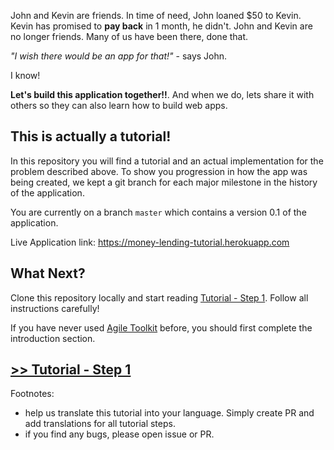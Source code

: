 John and Kevin are friends. In time of need, John loaned $50 to Kevin. Kevin has promised to **pay back** in 1 month, he didn't. John and Kevin are no longer friends. Many of us have been there, done that.

*"I wish there would be an app for that!"* - says John.

I know!

**Let's build this application together!!**. And when we do, lets share it with others so they can also learn how to build web apps.

## This is actually a tutorial!

In this repository you will find a tutorial and an actual implementation for the problem described above. To show you progression in how the app was being created, we kept a git branch for each major milestone in the history of the application.

You are currently on a branch `master` which contains a version 0.1 of the application.

Live Application link: https://money-lending-tutorial.herokuapp.com

## What Next?

Clone this repository locally and start reading [Tutorial - Step 1](tutorial/en/step1.md). Follow all instructions carefully!

If you have never used [Agile Toolkit](http://agiletoolkit.org/) before, you should first complete the introduction section.

## [>> Tutorial - Step 1](tutorial/en/step1.md)

Footnotes:

-   help us translate this tutorial into your language. Simply create PR and add translations for all tutorial steps.
-   if you find any bugs, please open issue or PR.